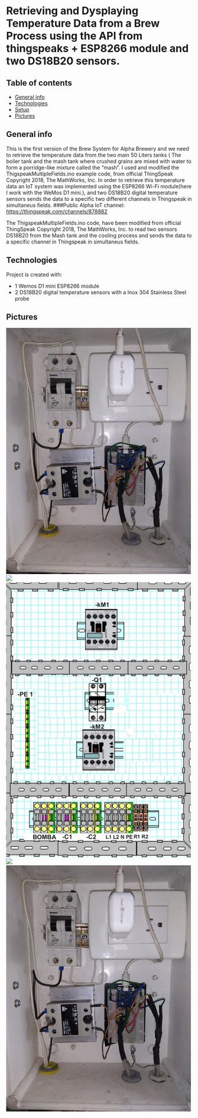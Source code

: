 # Retrieving and Dysplaying Temperature Data from a Brew Process using the API from thingspeaks + ESP8266 module and two DS18B20 sensors.


## Table of contents
* [General info](#general-info)
* [Technologies](#technologies)
* [Setup](#setup)
* [Pictures](#Pictures)

## General info
This is the first version of the Brew System for Alpha Brewery and we need to retrieve the temperature data from the two main 50 Liters tanks ( The boiler tank and the mash tank where crushed grains are mixed with water to form a porridge-like mixture called the “mash”. I used and modified the ThigspeakMultipleFields.ino example code, from official ThingSpeak Copyright 2018, The MathWorks, Inc.
In order to retrieve this temperature data an IoT system was implemented using the ESP8266 Wi-Fi module(here I work with the WeMos D1 mini.), and two DS18B20 digital temperature sensors sends the data to a specific two different channels in Thingspeak in simultaneus fields.
###Public Alpha IoT channel: https://thingspeak.com/channels/878882

The ThigspeakMultipleFields.ino code, have been modified from official ThingSpeak Copyright 2018, The MathWorks, Inc. to read two sensors DS18B20 from the Mash tank and the cooling process and sends the data to a specific channel in Thingspeak in simultaneus fields.

	
## Technologies
Project is created with:
* 1 Wemos D1 mini ESP8266 module
* 2 DS18B20 digital temperature sensors with a Inox 304 Stainless Steel probe


## Pictures

<img src="https://github.com/NorberMV/BrewthingspeakESP8266/blob/master/temperatureData1.jpg" width="500">


<img src="https://github.com/NorberMV/BrewthingspeakESP8266/blob/master/brewSystemV2.0.jpg" width="500">

<img src="https://github.com/NorberMV/BrewthingspeakESP8266/blob/master/electricalPanelDesign.jpg" width="500">
<img src="https://github.com/NorberMV/BrewthingspeakESP8266/blob/master/brew_E_panel.jpg" width="500">


<img src="https://github.com/NorberMV/BrewthingspeakESP8266/blob/master/temperatureData1.jpg" width="500">
